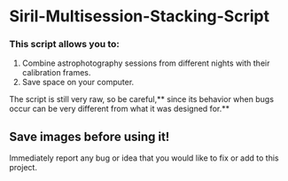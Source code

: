 # Siril-Multisession-Stacking-Script

### This script allows you to:
1. Combine astrophotography sessions from different nights with their calibration frames.
2. Save space on your computer.

The script is still very raw, so be careful,** since its behavior when bugs occur can be very different from what it was designed for.**

## **Save images before using it!** 
Immediately report any bug or idea that you would like to fix or add to this project.
